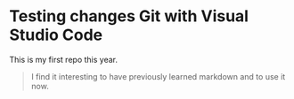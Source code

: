 # Testing changes Git with Visual Studio Code

This is my first repo this year.
> I find it interesting to have previously learned markdown and to use it now.